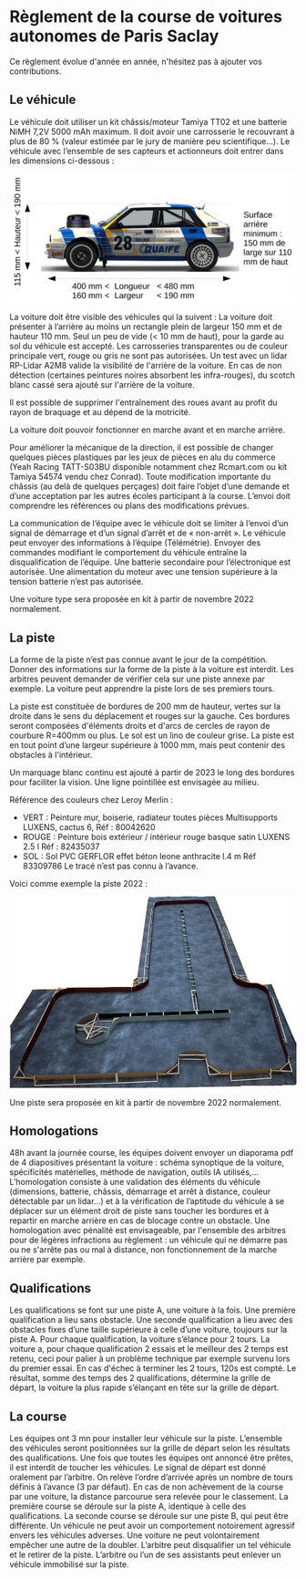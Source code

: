 # Règlement de la course de voitures autonomes de Paris Saclay

Ce règlement évolue d'année en année, n'hésitez pas à ajouter vos contributions.

## Le véhicule

Le véhicule doit utiliser un kit châssis/moteur Tamiya TT02 et une batterie NiMH 7,2V 5000 mAh maximum. Il doit avoir une carrosserie le recouvrant à plus de 80 % (valeur estimée par le jury de manière peu scientifique...).
Le véhicule avec l’ensemble de ses capteurs et actionneurs doit entrer dans les dimensions ci-dessous :

![schema dimensions voitures](images/dimensions_voiture.png)

La voiture doit être visible des véhicules qui la suivent : La voiture doit présenter à l’arrière au moins un rectangle plein de largeur 150 mm et de hauteur 110 mm. Seul un peu de vide (< 10 mm de haut), pour la garde au sol du véhicule est accepté.
Les carrosseries transparentes ou de couleur principale vert, rouge ou gris ne sont pas autorisées.
Un test avec un lidar RP-Lidar A2M8 valide la visibilité de l'arrière de la voiture. En cas de non détection (certaines peintures noires absorbent les infra-rouges), du scotch blanc cassé sera ajouté sur l'arrière de la voiture.

Il est possible de supprimer l'entraînement des roues avant au profit du rayon de braquage et au dépend de la motricité.

La voiture doit pouvoir fonctionner en marche avant et en marche arrière.

Pour améliorer la mécanique de la direction, il est possible de changer quelques pièces plastiques par les jeux de pièces en alu du commerce (Yeah Racing TATT-S03BU disponible notamment chez Rcmart.com ou kit Tamiya 54574 vendu chez Conrad).
Toute modification importante du châssis (au delà de quelques perçages) doit faire l’objet d’une demande et d’une acceptation par les autres écoles participant à la course. L’envoi doit comprendre les références ou plans des modifications prévues.

La communication de l’équipe avec le véhicule doit se limiter à l’envoi d’un signal de démarrage et d’un signal d’arrêt et de « non-arrêt ». Le véhicule peut envoyer des informations à l’équipe (Télémétrie). Envoyer des commandes modifiant le comportement du véhicule entraîne la disqualification de l’équipe.
Une batterie secondaire pour l’électronique est autorisée. Une alimentation du moteur avec une tension supérieure à la tension batterie n’est pas autorisée.

Une voiture type sera proposée en kit à partir de novembre 2022 normalement.

## La piste

La forme de la piste n’est pas connue avant le jour de la compétition. Donner des informations sur la forme de la piste à la voiture est interdit. Les arbitres peuvent demander de vérifier cela sur une piste annexe par exemple. La voiture peut apprendre la piste lors de ses premiers tours.

La piste est constituée de bordures de 200 mm de hauteur, vertes sur la droite dans le sens du déplacement et rouges sur la gauche. Ces bordures seront composées d'éléments droits et d'arcs de cercles de rayon de courbure R=400mm ou plus. Le sol est un lino de couleur grise. La piste est en tout point d’une largeur supérieure à 1000 mm, mais peut contenir des obstacles à l'intérieur.

Un marquage blanc continu est ajouté à partir de 2023 le long des bordures pour faciliter la vision. Une ligne pointillée est envisagée au milieu.

Référence des couleurs chez Leroy Merlin : 
* VERT : Peinture mur, boiserie, radiateur toutes pièces Multisupports LUXENS, cactus 6, Réf : 80042620
* ROUGE : Peinture bois extérieur / intérieur rouge basque satin LUXENS 2.5 l Réf : 82435037
* SOL : Sol PVC GERFLOR effet béton leone anthracite l.4 m  Réf 83309786
Le tracé n’est pas connu à l’avance. 

Voici comme exemple la piste 2022 :

![exemple de trace de piste](images/piste_2022.png)

Une piste sera proposée en kit à partir de novembre 2022 normalement.

## Homologations

48h avant la journée course, les équipes doivent envoyer un diaporama pdf de 4 diapositives présentant la voiture : schéma synoptique de la voiture, spécificités matérielles, méthode de navigation, outils IA utilisés,...
L’homologation consiste à une validation des éléments du véhicule (dimensions, batterie, châssis, démarrage et arrêt à distance, couleur détectable par un lidar...) et à la vérification de l’aptitude du véhicule à se déplacer sur un élément droit de piste sans toucher les bordures et à repartir en marche arrière en cas de blocage contre un obstacle.
Une homologation avec pénalité est envisageable, par l'ensemble des arbitres pour de légères infractions au règlement : un véhicule qui ne démarre pas ou ne s'arrête pas ou mal à distance, non fonctionnement de la marche arrière par exemple.

## Qualifications

Les qualifications se font sur une piste A, une voiture à la fois. Une première qualification a lieu sans obstacle. Une seconde qualification a lieu avec des obstacles fixes d’une taille supérieure à celle d’une voiture, toujours sur la piste A.
Pour chaque qualification, la voiture s’élance pour 2 tours. La voiture a, pour chaque qualification 2 essais et le meilleur des 2 temps est retenu, ceci pour palier à un problème technique par exemple survenu lors du premier essai.
En cas d'échec à terminer les 2 tours, 120s est compté.
Le résultat, somme des temps des 2 qualifications, détermine la grille de départ, la voiture la plus rapide s’élançant en tête sur la grille de départ.


## La course

Les équipes ont 3 mn pour installer leur véhicule sur la piste.
L’ensemble des véhicules seront positionnées sur la grille de départ selon les résultats des qualifications. Une fois que toutes les équipes ont annoncé être prêtes, il est interdit de toucher les véhicules. Le signal de départ est donné oralement par l’arbitre.
On relève l’ordre d’arrivée après un nombre de tours définis à l’avance (3 par défaut).
En cas de non achèvement de la course par une voiture, la distance parcourue sera relevée pour le classement.
La première course se déroule sur la piste A, identique à celle des qualifications.
La seconde course se déroule sur une piste B, qui peut être différente.
Un véhicule ne peut avoir un comportement notoirement agressif envers les véhicules adverses. Une voiture ne peut volontairement empêcher une autre de la doubler.
L’arbitre peut disqualifier un tel véhicule et le retirer de la piste.
L’arbitre ou l’un de ses assistants peut enlever un véhicule immobilisé sur la piste.